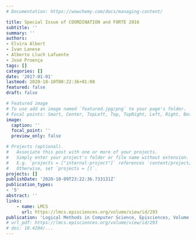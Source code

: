 ```yaml
---
# Documentation: https://wowchemy.com/docs/managing-content/

title: Special Issue of COORDINATION and FORTE 2016
subtitle: ''
summary: ''
authors:
- Elvira Albert
- Ivan Lanese
- Alberto Lluch Lafuente
- José Proença
tags: []
categories: []
date: '2017-01-01'
lastmod: 2020-10-10T00:22:36+01:00
featured: false
draft: false

# Featured image
# To use add an image named `featured.jpg/png` to your page's folder.
# Focal points: Smart, Center, TopLeft, Top, TopRight, Left, Right, BottomLeft, Bottom, BottomRight.
image:
  caption: ''
  focal_point: ''
  preview_only: false

# Projects (optional).
#   Associate this post with one or more of your projects.
#   Simply enter your project's folder or file name without extension.
#   E.g. `projects = ["internal-project"]` references `content/project/deep-learning/index.md`.
#   Otherwise, set `projects = []`.
projects: []
publishDate: '2020-10-09T23:22:36.733131Z'
publication_types:
- '5'
abstract: ''
links:
    - name: LMCS
      url: https://lmcs.episciences.org/volume/view/id/293
publication: 'Logical Methods in Computer Science, Episciences, Volume 13, 2017'
# url_pdf: https://lmcs.episciences.org/volume/view/id/293
# doi: 10.4204/...
---
```

